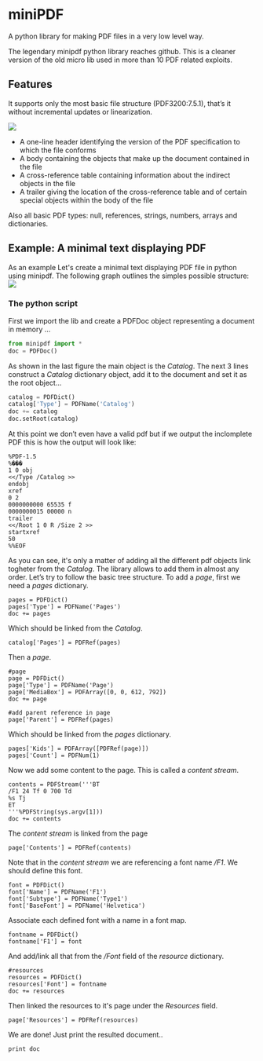 miniPDF
=======

A python library for making PDF files in a very low level way.

The legendary minipdf python library reaches github. This is a cleaner version of the old micro lib used in more than 10 PDF related exploits.

## Features
It supports only the most basic file structure (PDF3200:7.5.1), that’s it without incremental updates or linearization.

![](https://feliam.files.wordpress.com/2010/01/pdffilestructure.jpg?w=240)
* A one-line header identifying the version of the PDF specification to which the file conforms
* A body containing the objects that make up the document contained in the file
* A cross-reference table containing information about the indirect objects in the file
* A trailer giving the location of the cross-reference table and of certain special objects within the body of the file
    
Also all basic PDF types: null, references, strings, numbers, arrays and dictionaries.

## Example: A minimal text displaying PDF 
As an example Let's create a minimal text displaying PDF file in python using minipdf. The following graph outlines the simples possible structure:
![](http://feliam.files.wordpress.com/2010/01/minimalpdfstructure.jpg?w=600)

### The python script
First we import the lib and create a PDFDoc object representing a document in memory …
```python
from minipdf import *
doc = PDFDoc()
```

As shown in the last figure the main object is the *Catalog*. The next 3 lines construct a *Catalog* dictionary object, add it to the document and set it as the root object…

```python
catalog = PDFDict()
catalog['Type'] = PDFName('Catalog')
doc += catalog
doc.setRoot(catalog)
```

At this point we don’t even have a valid pdf but if we output the inclomplete PDF this is how the output will look like:

```
%PDF-1.5
%���
1 0 obj
<</Type /Catalog >>
endobj
xref
0 2
0000000000 65535 f 
0000000015 00000 n 
trailer
<</Root 1 0 R /Size 2 >>
startxref
50
%%EOF
```

As you can see, it's only a matter of adding all the different pdf objects link togheter from the *Catalog*. The library allows to add them in almost any order. Let’s try to follow the basic tree structure. To add a *page*, first we need a *pages* dictionary.
```
pages = PDFDict()
pages['Type'] = PDFName('Pages')
doc += pages
```

Which should be linked from the *Catalog*.

```
catalog['Pages'] = PDFRef(pages)
```

Then a *page*.

```
#page
page = PDFDict()
page['Type'] = PDFName('Page')
page['MediaBox'] = PDFArray([0, 0, 612, 792])
doc += page

#add parent reference in page
page['Parent'] = PDFRef(pages)
```

Which should be linked from the *pages* dictionary.

```
pages['Kids'] = PDFArray([PDFRef(page)])
pages['Count'] = PDFNum(1)
```

Now we add some content to the page. This is called a *content stream*.

```
contents = PDFStream('''BT 
/F1 24 Tf 0 700 Td 
%s Tj 
ET
'''%PDFString(sys.argv[1]))
doc += contents
```

The *content stream* is linked from the page

```
page['Contents'] = PDFRef(contents)
```

Note that in the *content stream* we are referencing a font name */F1*. We should define this font.

```
font = PDFDict()
font['Name'] = PDFName('F1')
font['Subtype'] = PDFName('Type1')
font['BaseFont'] = PDFName('Helvetica')
```

Associate each defined font with a name in a font map.

```
fontname = PDFDict()
fontname['F1'] = font
```

And add/link all that from the */Font* field of the *resource* dictionary.

```
#resources
resources = PDFDict()
resources['Font'] = fontname
doc += resources
```

Then linked the resources to it's page under the *Resources* field.

```
page['Resources'] = PDFRef(resources)
```

We are done! Just print the resulted document..

```
print doc
```

